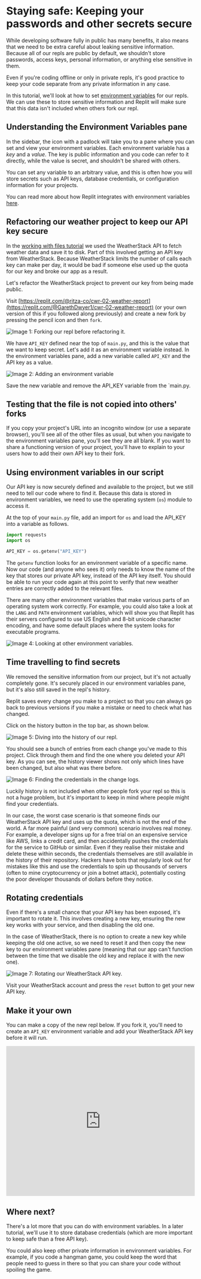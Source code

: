 # Staying safe: Keeping your passwords and other secrets secure

While developing software fully in public has many benefits, it also means that we need to be extra careful about leaking sensitive information. Because all of our repls are public by default, we shouldn't store passwords, access keys, personal information, or anything else sensitive in them.

Even if you're coding offline or only in private repls, it's good practice to keep your code separate from any private information in any case.

In this tutorial, we'll look at how to set [environment variables](https://en.wikipedia.org/wiki/Environment_variable) for our repls. We can use these to store sensitive information and Replit will make sure that this data isn't included when others fork our repl.

## Understanding the Environment Variables pane

In the sidebar, the icon with a padlock will take you to a pane where you can set and view your environment variables. Each environment variable has a *key* and a *value*. The key is public information and you code can refer to it directly, while the value is secret, and shouldn't be shared with others.

You can set any variable to an arbitrary value, and this is often how you will store secrets such as API keys, database credentials, or configuration information for your projects.

You can read more about how Replit integrates with environment variables [here](/repls/secrets-environment-variables).

## Refactoring our weather project to keep our API key secure

In the [working with files tutorial](http://www.codewithrepl.it/02-managing-files-using-repl-it.html) we used the WeatherStack API to fetch weather data and save it to disk. Part of this involved getting an API key from WeatherStack. Because WeatherStack limits the number of calls each key can make per day, it would be bad if someone else used up the quota for our key and broke our app as a result.

Let's refactor the WeatherStack project to prevent our key from being made public.

Visit [https://replit.com/@ritza-co/cwr-02-weather-report](https://replit.com/@GarethDwyer1/cwr-02-weather-report) (or your own version of this if you followed along previously) and create a new fork by pressing the pencil icon and then `fork`. 

![**Image 1:** *Forking our repl before refactoring it.*](/images/tutorials/08-storing-secrets/08-01-fork-repl.png)

We have `API_KEY` defined near the top of `main.py`, and this is the value that we want to keep secret. Let's add it as an environment variable instead. In the environment variables pane, add a new variable called `API_KEY` and the API key as a value.

![**Image 2:** *Adding an environment variable*](/images/tutorials/08-storing-secrets/08-saving-env-var.png)

Save the new variable and remove the API_KEY variable from the `main.py.

## Testing that the file is not copied into others' forks

If you copy your project's URL into an incognito window (or use a separate browser), you'll see all of the other files as usual, but when you navigate to the environment variables pane, you'll see they are all blank. If you want to share a functioning version of your project, you'll have to explain to your users how to add their own API key to their fork.

## Using environment variables in our script

Our API key is now securely defined and available to the project, but we still need to tell our code where to find it. Because this data is stored in environment variables, we need to use the operating system (`os`) module to access it.

At the top of your `main.py` file, add an import for `os` and load the API_KEY into a variable as follows.

```python
import requests
import os

API_KEY = os.getenv("API_KEY")
```

The `getenv` function looks for an environment variable of a specific name. Now our code (and anyone who sees it) only needs to know the name of the key that stores our private API key, instead of the API key itself. You should be able to run your code again at this point to verify that new weather entries are correctly added to the relevant files.

There are many other environment variables that make various parts of an operating system work correctly. For example, you could also take a look at the `LANG` and `PATH` environment variables, which will show you that Replit has their servers configured to use US English and 8-bit unicode character encoding, and have some default places where the system looks for executable programs.

![**Image 4:** *Looking at other environment variables.*](/images/tutorials/08-storing-secrets/08-04-using-env-variables.png)

## Time travelling to find secrets

We removed the sensitive information from our project, but it's not actually completely gone. It's securely placed in our environment variables pane, but it's also still saved in the repl's history.

Replit saves every change you make to a project so that you can always go back to previous versions if you make a mistake or need to check what has changed.

Click on the history button in the top bar, as shown below.

![**Image 5:** *Diving into the history of our repl.*](/images/tutorials/08-storing-secrets/08-05-open-history.png)

You should see a bunch of entries from each change you've made to this project. Click through them and find the one where you deleted your API key. As you can see, the history viewer shows not only which lines have been changed, but also what was there before.

![**Image 6:** *Finding the credentials in the change logs.*](/images/tutorials/08-storing-secrets/08-06-key-visible-history.png)

Luckily history is not included when other people fork your repl so this is not a huge problem, but it's important to keep in mind where people might find your credentials.

In our case, the worst case scenario is that someone finds our WeatherStack API key and uses up the quota, which is not the end of the world. A far more painful (and very common) scenario involves real money. For example, a developer signs up for a free trial on an expensive service like AWS, links a credit card, and then accidentally pushes the credentials for the service to GitHub or similar. Even if they realise their mistake and delete these within seconds, the credentials themselves are still available in the history of their repository. Hackers have bots that regularly look out for mistakes like this and use the credentials to spin up thousands of servers (often to mine cryptocurrency or join a botnet attack), potentially costing the poor developer thousands of dollars before they notice.

## Rotating credentials

Even if there's a small chance that your API key has been exposed, it's important to rotate it. This involves creating a new key, ensuring the new key works with your service, and then disabling the old one.

In the case of WeatherStack, there is no option to create a new key while keeping the old one active, so we need to reset it and then copy the new key to our environment variables pane (meaning that our app can't function between the time that we disable the old key and replace it with the new one).

![**Image 7:** *Rotating our WeatherStack API key.*](/images/tutorials/08-storing-secrets/08-07-weatherstack-reset-api.png)

Visit your WeatherStack account and press the `reset` button to get your new API key.

## Make it your own

You can make a copy of the new repl below. If you fork it, you'll need to create an `API_KEY` environment variable and add your WeatherStack API key before it will run.

<iframe height="400px" width="100%" src="https://replit.com/@GarethDwyer1/cwr-08-secrets-env?lite=true" scrolling="no" frameborder="no" allowtransparency="true" allowfullscreen="true" sandbox="allow-forms allow-pointer-lock allow-popups allow-same-origin allow-scripts allow-modals"></iframe>

## Where next?

There's a lot more that you can do with environment variables. In a later tutorial, we'll use it to store database credentials (which are more important to keep safe than a free API key).

You could also keep other private information in environment variables. For example, if you code a hangman game, you could keep the word that people need to guess in there so that you can share your code without spoiling the game.
